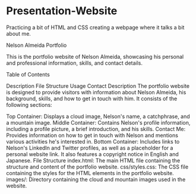 # Presentation-Website
Practicing a bit of HTML and CSS creating a webpage where it talks a bit about me.

Nelson Almeida Portfolio

This is the portfolio website of Nelson Almeida, showcasing his personal and professional information, skills, and contact details.



Table of Contents

Description
File Structure
Usage
Contact
Description
The portfolio website is designed to provide visitors with information about Nelson Almeida, his background, skills, and how to get in touch with him. It consists of the following sections:

Top Container: Displays a cloud image, Nelson's name, a catchphrase, and a mountain image.
Middle Container: Contains Nelson's profile information, including a profile picture, a brief introduction, and his skills.
Contact Me: Provides information on how to get in touch with Nelson and mentions various activities he's interested in.
Bottom Container: Includes links to Nelson's LinkedIn and Twitter profiles, as well as a placeholder for a personal website link. It also features a copyright notice in English and Japanese.
File Structure
index.html: The main HTML file containing the structure and content of the portfolio website.
css/styles.css: The CSS file containing the styles for the HTML elements in the portfolio website.
images/: Directory containing the cloud and mountain images used in the website.
